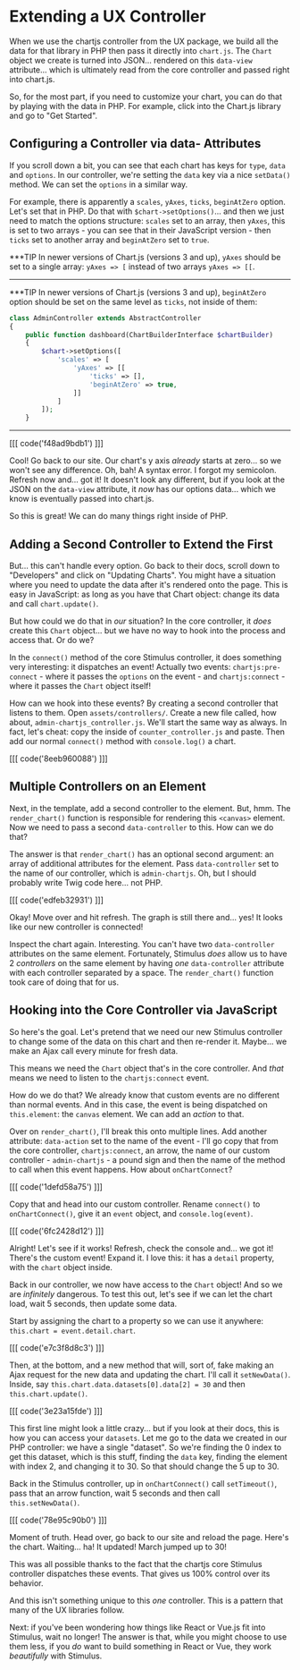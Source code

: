 # Extending a UX Controller

When we use the chartjs controller from the UX package, we build all the data
for that library in PHP then pass it directly into `chart.js`. The `Chart` object
we create is turned into JSON... rendered on this `data-view` attribute... which is
ultimately read from the core controller and passed right into chart.js.

So, for the most part, if you need to customize your chart, you can do that by
playing with the data in PHP. For example, click into the Chart.js library and
go to "Get Started".

## Configuring a Controller via data- Attributes

If you scroll down a bit, you can see that each chart has keys for `type`, `data`
and `options`. In our controller, we're setting the `data` key via a nice
`setData()` method. We can set the `options` in a similar way.

For example, there is apparently a `scales`, `yAxes`, `ticks`, `beginAtZero` option.
Let's set that in PHP. Do that with `$chart->setOptions()`... and then we just
need to match the options structure: `scales` set to an array, then `yAxes`, this
is set to two arrays - you can see that in their JavaScript version - then `ticks`
set to another array and `beginAtZero` set to `true`.

***TIP
In newer versions of Chart.js (versions 3 and up), `yAxes` should be set to a
single array: `yAxes => [` instead of two arrays `yAxes => [[`.
***

***TIP
In newer versions of Chart.js (versions 3 and up), `beginAtZero` option should
be set on the same level as `ticks`, not inside of them:
```php
class AdminController extends AbstractController
{
    public function dashboard(ChartBuilderInterface $chartBuilder)
    {
        $chart->setOptions([
            'scales' => [
                'yAxes' => [[
                    'ticks' => [],
                    'beginAtZero' => true,
                ]]
            ]
        ]);
    }
```
***

[[[ code('f48ad9bdb1') ]]]

Cool! Go back to our site. Our chart's y axis  *already* starts at zero...
so we won't see any difference. Oh, bah! A syntax error. I forgot my semicolon.
Refresh now and... got it! It doesn't look any different, but if you look at the
JSON on the `data-view` attribute, it *now* has our options data... which we know
is eventually passed into chart.js.

So this is great! We can do many things right inside of PHP.

## Adding a Second Controller to Extend the First

But... this can't handle every option. Go back to their docs, scroll down to
"Developers" and click on "Updating Charts". You might have a situation where
you need to update the data after it's rendered onto the page. This is easy in
JavaScript: as long as you have that Chart object: change its data and call
`chart.update()`.

But how could we do that in *our* situation? In the core controller, it *does*
create this `Chart` object... but we have no way to hook into the process and
access that. Or do we?

In the `connect()` method of the core Stimulus controller, it does something very
interesting: it dispatches an event! Actually two events: `chartjs:pre-connect` -
where it passes the `options` on the event - and `chartjs:connect` - where it passes
the `Chart` object itself!

How can we hook into these events? By creating a second controller that
listens to them. Open `assets/controllers/`. Create a new file called, how
about, `admin-chartjs_controller.js`. We'll start the same way as always. In fact,
let's cheat: copy the inside of `counter_controller.js` and paste. Then add our
normal `connect()` method with `console.log()` a chart.

[[[ code('8eeb960088') ]]]

## Multiple Controllers on an Element

Next, in the template, add a second controller to the element. But, hmm. The
`render_chart()` function is responsible for rendering this `<canvas>` element.
Now we need to pass a second `data-controller` to this. How can we do that?

The answer is that `render_chart()` has an optional second argument: an array of
additional attributes for the element. Pass `data-controller` set to the
name of our controller, which is `admin-chartjs`. Oh, but I should probably write
Twig code here... not PHP.

[[[ code('edfeb32931') ]]]

Okay! Move over and hit refresh. The graph is still there and... yes! It looks
like our new controller is connected!

Inspect the chart again. Interesting. You can't have two `data-controller`
attributes on the same element. Fortunately, Stimulus *does* allow us to have
2 *controllers* on the same element by having *one* `data-controller` attribute
with each controller separated by a space. The `render_chart()` function took
care of doing that for us.

## Hooking into the Core Controller via JavaScript

So here's the goal. Let's pretend that we need our new Stimulus controller to
change some of the data on this chart and then re-render it. Maybe... we make an
Ajax call every minute for fresh data.

This means we need the `Chart` object that's in the core controller. And *that*
means we need to listen to the `chartjs:connect` event.

How do we do that? We already know that custom events are no different than
normal events. And in this case, the event is being dispatched on `this.element`:
the `canvas` element. We can add an *action* to that.

Over on `render_chart()`, I'll break this onto multiple lines. Add another
attribute: `data-action` set to the name of the event - I'll go copy that from
the core controller, `chartjs:connect`, an arrow, the name of our custom
controller - `admin-chartjs` - a pound sign and then the name of the method to
call when this event happens. How about `onChartConnect`?

[[[ code('1defd58a75') ]]]

Copy that and head into our custom controller. Rename `connect()` to
`onChartConnect()`, give it an `event` object, and `console.log(event)`.

[[[ code('6fc2428d12') ]]]

Alright! Let's see if it works! Refresh, check the console and... we got it!
There's the custom event! Expand it. I love this: it has a `detail` property,
with the `chart` object inside.

Back in our controller, we now have access to the `Chart` object! And so we are
*infinitely* dangerous. To test this out, let's see if we can let the chart
load, wait 5 seconds, then update some data.

Start by assigning the chart to a property so we can use it anywhere:
`this.chart = event.detail.chart`.

[[[ code('e7c3f8d8c3') ]]]

Then, at the bottom, and a new method that will, sort of, fake making an Ajax
request for the new data and updating the chart. I'll call it `setNewData()`.
Inside, say `this.chart.data.datasets[0].data[2] = 30` and then
`this.chart.update()`.

[[[ code('3e23a15fde') ]]]

This first line might look a little crazy... but if you look at their docs,
this is how you can access your `datasets`. Let me go to the data we created in
our PHP controller: we have a single "dataset". So we're finding the 0 index to
get this dataset, which is this stuff, finding the `data` key, finding the element
with index 2, and changing it to 30. So that should change the 5 up to 30.

Back in the Stimulus controller, up in `onChartConnect()` call `setTimeout()`,
pass that an arrow function, wait 5 seconds and then call `this.setNewData()`.

[[[ code('78e95c90b0') ]]]

Moment of truth. Head over, go back to our site and reload the page. Here's the
chart. Waiting... ha! It updated! March jumped up to 30!

This was all possible thanks to the fact that the chartjs core Stimulus controller
dispatches these events. That gives us 100% control over its behavior.

And this isn't something unique to this *one* controller. This is a pattern that
many of the UX libraries follow.

Next: if you've been wondering how things like React or Vue.js fit into Stimulus,
wait no longer! The answer is that, while you might choose to use them less,
if you *do* want to build something in React or Vue, they work *beautifully* with
Stimulus.
